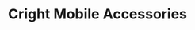---
title: "Cright Mobile Accessories"
url: /karachi/cright-mobile-accessories/
shop: mobile phone
---
